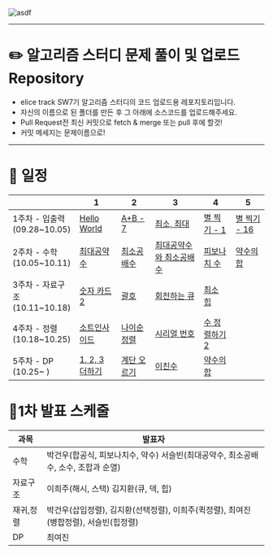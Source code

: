 ![asdf](https://github.com/ChoiYeoJin/Algorithm-Study/assets/17807025/de699c30-7dc9-4491-aba6-96c14a5db31a)
***

# ✏️ 알고리즘 스터디 문제 풀이 및 업로드 Repository
- elice track SW7기 알고리즘 스터디의 코드 업로드용 레포지토리입니다.
- 자신의 이름으로 된 폴더를 만든 후 그 아래에 소스코드를 업로드해주세요.
- Pull Request전 최신 커밋으로 fetch & merge 또는 pull 후에 할것!
- 커밋 메세지는 문제이름으로!
***
# 📅 일정
||1|2|3|4|5|
|-|-|-|-|-|-|
|1주차 - 입출력 <br> (09.28~10.05)|[Hello World](https://www.acmicpc.net/problem/2557)  |[A+B - 7](https://www.acmicpc.net/problem/11021)  |[최소, 최대](https://www.acmicpc.net/problem/10818)  | [별 찍기 - 1](https://www.acmicpc.net/problem/2438) | [별 찍기 - 16](https://www.acmicpc.net/problem/10991) |
|2주차 - 수학 <br> (10.05~10.11) | [최대공약수](https://www.acmicpc.net/problem/1850) | [최소공배수](https://www.acmicpc.net/problem/1934) | [최대공약수와 최소공배수](https://www.acmicpc.net/problem/2609)|[피보나치 수](https://www.acmicpc.net/problem/2747)| [약수의 합](https://www.acmicpc.net/problem/17425)|
|3주차 - 자료구조 <br> (10.11~10.18) | [숫자 카드 2](https://www.acmicpc.net/problem/10816) | [괄호](https://www.acmicpc.net/problem/9012) | [회전하는 큐](https://www.acmicpc.net/problem/1021) | [최소 힙](https://www.acmicpc.net/problem/1927)|
|4주차 - 정렬 <br>(10.18~10.25) | [소트인사이드](https://www.acmicpc.net/problem/1427) | [나이순 정렬](https://www.acmicpc.net/problem/10814) | [시리얼 번호](https://www.acmicpc.net/problem/1431) | [수 정렬하기 2](https://www.acmicpc.net/problem/2751)|
|5주차 - DP <br>(10.25~ ) | [1, 2, 3 더하기](https://www.acmicpc.net/problem/9095) | [계단 오르기](https://www.acmicpc.net/problem/2579) | [이친수](https://www.acmicpc.net/problem/2193) | [약수의 합](https://www.acmicpc.net/problem/17425) |

# 🍏1차 발표 스케줄
| 과목      | 발표자                                                                 |
| --------- | ---------------------------------------------------------------------- |
| 수학      | 박건우(합공식, 피보나치수, 약수) 서슬빈(최대공약수, 최소공배수, 소수, 조합과 순열) |
| 자료구조  | 이희주(해시, 스택)      김지환(큐, 덱, 힙)                                         |
| 재귀,정렬 |   박건우(삽입정렬), 김지환(선택정렬), 이희주(퀵정렬), 최여진(병합정렬), 서슬빈(힙정렬) |
| DP          |                                   최여진                                     |
